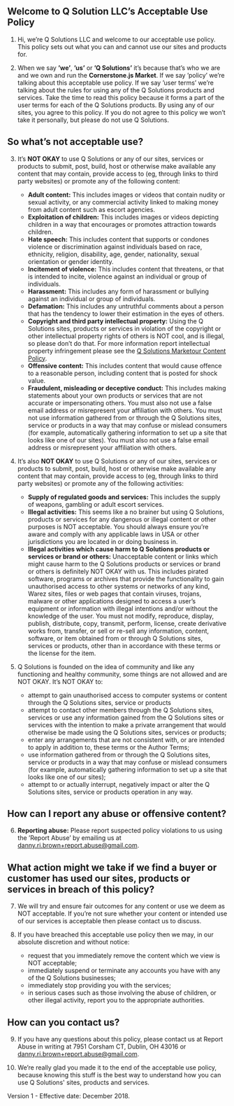 ## Welcome to Q Solution LLC’s Acceptable Use Policy

1. Hi, we’re Q Solutions LLC and welcome to our acceptable use policy. This policy sets out what you can and cannot use our sites and products for.

2. When we say **’we’**, **’us’** or **’Q Solutions’** it’s because that’s who we are and we own and run the **Cornerstone.js Market**. If we say ’policy’ we’re talking about this acceptable use policy. If we say ’user terms’ we’re talking about the rules for using any of the Q Solutions products and services. Take the time to read this policy because it forms a part of the user terms for each of the Q Solutions products. By using any of our sites, you agree to this policy. If you do not agree to this policy we won’t take it personally, but please do not use Q Solutions.

## So what’s not acceptable use?

3. It’s **NOT OKAY** to use Q Solutions or any of our sites, services or products to submit, post, build, host or otherwise make available any content that may contain, provide access to (eg, through links to third party websites) or promote any of the following content:

    - **Adult content:** This includes images or videos that contain nudity or sexual activity, or any commercial activity linked to making money from adult content such as escort agencies.
    - **Exploitation of children:** This includes images or videos depicting children in a way that encourages or promotes attraction towards children.
    - **Hate speech:** This includes content that supports or condones violence or discrimination against individuals based on race, ethnicity, religion, disability, age, gender, nationality, sexual orientation or gender identity.
    - **Incitement of violence:** This includes content that threatens, or that is intended to incite, violence against an individual or group of individuals.
    - **Harassment:** This includes any form of harassment or bullying against an individual or group of individuals.
    - **Defamation:** This includes any untruthful comments about a person that has the tendency to lower their estimation in the eyes of others.
    - **Copyright and third party intellectual property:** Using the Q Solutions sites, products or services in violation of the copyright or other intellectual property rights of others is NOT cool, and is illegal, so please don’t do that. For more information report intellectual property infringement please see the [Q Solutions Marketour Content Policy](https://todo).
    - **Offensive content:** This includes content that would cause offence to a reasonable person, including content that is posted for shock value.
    - **Fraudulent, misleading or deceptive conduct:** This includes making statements about your own products or services that are not accurate or impersonating others. You must also not use a false email address or misrepresent your affiliation with others. You must not use information gathered from or through the Q Solutions sites, service or products in a way that may confuse or mislead consumers (for example, automatically gathering information to set up a site that looks like one of our sites). You must also not use a false email address or misrepresent your affiliation with others.

4. It’s also **NOT OKAY** to use Q Solutions or any of our sites, services or products to submit, post, build, host or otherwise make available any content that may contain, provide access to (eg, through links to third party websites) or promote any of the following activities:

    - **Supply of regulated goods and services:** This includes the supply of weapons, gambling or adult escort services.
    - **Illegal activities:** This seems like a no brainer but using Q Solutions, products or services for any dangerous or illegal content or other purposes is NOT acceptable. You should always ensure you’re aware and comply with any applicable laws in USA or other jurisdictions you are located in or doing business in.
    - **Illegal activities which cause harm to Q Solutions products or services or brand or others:** Unacceptable content or links which might cause harm to the Q Solutions products or services or brand or others is definitely NOT OKAY with us. This includes pirated software, programs or archives that provide the functionality to gain unauthorised access to other systems or networks of any kind, Warez sites, files or web pages that contain viruses, trojans, malware or other applications designed to access a user’s equipment or information with illegal intentions and/or without the knowledge of the user. You must not modify, reproduce, display, publish, distribute, copy, transmit, perform, license, create derivative works from, transfer, or sell or re-sell any information, content, software, or item obtained from or through Q Solutions sites, services or products, other than in accordance with these terms or the license for the item.

5. Q Solutions is founded on the idea of community and like any functioning and healthy community, some things are not allowed and are NOT OKAY. It’s NOT OKAY to:

    - attempt to gain unauthorised access to computer systems or content through the Q Solutions sites, service or products
    - attempt to contact other members through the Q Solutions sites, services or use any information gained from the Q Solutions sites or services with the intention to make a private arrangement that would otherwise be made using the Q Solutions sites, services or products;
    - enter any arrangements that are not consistent with, or are intended to apply in addition to, these terms or the Author Terms;
    - use information gathered from or through the Q Solutions sites, service or products in a way that may confuse or mislead consumers (for example, automatically gathering information to set up a site that looks like one of our sites);
    - attempt to or actually interrupt, negatively impact or alter the Q Solutions sites, service or products operation in any way.

## How can I report any abuse or offensive content?

6. **Reporting abuse:** Please report suspected policy violations to us using the ’Report Abuse’ by emailing us at [danny.ri.brown+report.abuse@gmail.com](mailto:danny.ri.brown+report.abuse@gmail.com).

## What action might we take if we find a buyer or customer has used our sites, products or services in breach of this policy?

7. We will try and ensure fair outcomes for any content or use we deem as NOT acceptable. If you’re not sure whether your content or intended use of our services is acceptable then please contact us to discuss.

8. If you have breached this acceptable use policy then we may, in our absolute discretion and without notice:
    - request that you immediately remove the content which we view is NOT acceptable;
    - immediately suspend or terminate any accounts you have with any of the Q Solutions businesses;
    - immediately stop providing you with the services;
    - in serious cases such as those involving the abuse of children, or other illegal activity, report you to the appropriate authorities.

## How can you contact us?

9. If you have any questions about this policy, please contact us at Report Abuse in writing at 7951 Corsham CT, Dublin, OH 43016 or [danny.ri.brown+report.abuse@gmail.com](mailto:danny.ri.brown+report.abuse@gmail.com).

10. We’re really glad you made it to the end of the acceptable use policy, because knowing this stuff is the best way to understand how you can use Q Solutions' sites, products and services.

Version 1 - Effective date: December 2018.